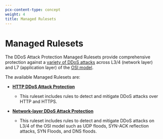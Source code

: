 ```yaml
---
pcx-content-type: concept
weight: 4
title: Managed Rulesets
---
```


# Managed Rulesets

The DDoS Attack Protection Managed Rulesets provide comprehensive protection against a [variety of DDoS attacks](/about/attack-coverage) across L3/4 (network layer) and L7 (application layer) of the [OSI model](https://www.cloudflare.com/learning/ddos/glossary/open-systems-interconnection-model-osi/).

The available Managed Rulesets are:

<Definitions>

- **[HTTP DDoS Attack Protection](/managed-rulesets/http)**

  - This ruleset includes rules to detect and mitigate DDoS attacks over HTTP and HTTPS.

- **[Network-layer DDoS Attack Protection](/managed-rulesets/network)**

  - This ruleset includes rules to detect and mitigate DDoS attacks on L3/4 of the OSI model such as UDP floods, SYN-ACK reflection attacks, SYN Floods, and DNS floods.

</Definitions>